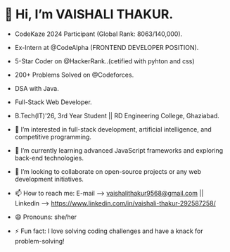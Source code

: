 # 👋 Hi, I’m VAISHALI THAKUR.

- CodeKaze 2024 Participant (Global Rank: 8063/140,000).
- Ex-Intern at @CodeAlpha (FRONTEND DEVELOPER POSITION).
- 5-Star Coder on @HackerRank..(cetified with pyhton and css)
- 200+ Problems Solved on @Codeforces.
- DSA with Java.
- Full-Stack Web Developer.
- B.Tech(IT)'26, 3rd Year Student || RD Engineering College, Ghaziabad.

- 👀 I’m interested in full-stack development, artificial intelligence, and competitive programming.
- 🌱 I’m currently learning advanced JavaScript frameworks and exploring back-end technologies.
- 💞️ I’m looking to collaborate on open-source projects or any web development initiatives.
- 📫 How to reach me: E-mail --> vaishalithakur9568@gmail.com || Linkedin --> https://www.linkedin.com/in/vaishali-thakur-292587258/
- 😄 Pronouns: she/her
- ⚡ Fun fact: I love solving coding challenges and have a knack for problem-solving!


